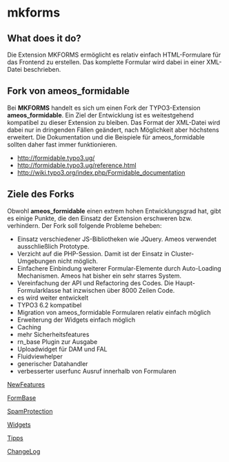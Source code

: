mkforms
=======

What does it do?
----------------

Die Extension MKFORMS ermöglicht es relativ einfach HTML-Formulare für das Frontend zu erstellen. Das komplette Formular wird dabei in einer XML-Datei beschrieben.

Fork von ameos\_formidable
--------------------------

Bei **MKFORMS** handelt es sich um einen Fork der TYPO3-Extension **ameos\_formidable**. Ein Ziel der Entwicklung ist es weitestgehend kompatibel zu dieser Extension zu bleiben. Das Format der XML-Datei wird dabei nur in dringenden Fällen geändert, nach Möglichkeit aber höchstens erweitert. Die Dokumentation und die Beispiele für ameos\_formidable sollten daher fast immer funktionieren.

-   <http://formidable.typo3.ug/>
-   <http://formidable.typo3.ug/reference.html>
-   <http://wiki.typo3.org/index.php/Formidable_documentation>

Ziele des Forks
---------------

Obwohl **ameos\_formidable** einen extrem hohen Entwicklungsgrad hat, gibt es einige Punkte, die den Einsatz der Extension erschweren bzw. verhindern. Der Fork soll folgende Probleme beheben:

-   Einsatz verschiedener JS-Bibliotheken wie JQuery. Ameos verwendet ausschließlich Prototype.
-   Verzicht auf die PHP-Session. Damit ist der Einsatz in Cluster-Umgebungen nicht möglich.
-   Einfachere Einbindung weiterer Formular-Elemente durch Auto-Loading Mechanismen. Ameos hat bisher ein sehr starres System.
-   Vereinfachung der API und Refactoring des Codes. Die Haupt-Formularklasse hat inzwischen über 8000 Zeilen Code.
-   es wird weiter entwickelt
-   TYPO3 6.2 kompatibel
-   Migration von ameos\_formidable Formularen relativ einfach möglich
-   Erweiterung der Widgets einfach möglich
-   Caching
-   mehr Sicherheitsfeatures
-   rn\_base Plugin zur Ausgabe
-   Uploadwidget für DAM und FAL
-   Fluidviewhelper
-   generischer Datahandler
-   verbesserter userfunc Ausruf innerhalb von Formularen


[NewFeatures](Documentation/NewFeatures/Index.md)

[FormBase](Documentation/FormBase/Index.md)

[SpamProtection](Documentation/SpamProtection/Index.md)

[Widgets](Documentation/Widgets/Index.md)

[Tipps](Documentation/Tipps/Index.md)

[ChangeLog](Documentation/ChangeLog.md)